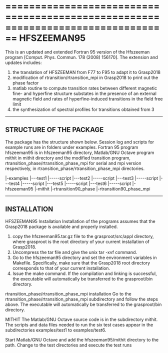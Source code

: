 ================================================================================
         HFSZEEMAN95
================================================================================

This is an updated and extended Fortran 95 version of the Hfszeeman
program [Comput. Phys. Commun. 178 (2008) 156170]. The extension and
updates includes:

1. the translation of HFSZEEMAN from F77 to F95 to adapt it to Grasp2018
2. modification of rtransition/rtransition_mpi in Grasp2018 to print out the 
phase factor
3. matlab routine to compute transition rates between different magnetic 
fine- and hyperfine structure substates in the presence of an external magnetic
field and rates of hyperfine-induced transitions in the field free limit
4. the synthesization of spectral profiles for transitions obtained from 3

--------------------------
STRUCTURE OF THE PACKAGE 
--------------------------

The package has the structure shown below. Session log and scripts for example
runs are in folders under examples. Fortran 95 program hfszeeman95 is in hfszeeman95
directory, Matlab/GNU Octave program mithit in mithit directory and the modified 
transition program, rtransition_phase/rtransition_phase_mpi for serial and mpi version
respectively, in rtransition_phase/rtransition_phase_mpi directories.

   |-examples
   |---test1
   |-----script
   |---test2
   |-----script
   |---test3
   |-----script
   |---test4
   |-----script
   |---test5
   |-----script
   |---test6
   |-----script
   |-hfszeeman95
   |-mithit
   |-rtransition90_phase
   |-rtransition90_phase_mpi

------------------
INSTALLATION
------------------

HFSZEEMAN95 Installation
Installation of the programs assumes that the Grasp2018 package is available
and properly installed.
1. copy the hfszeeman95.tar.gz file to the grasproot/src/appl directory, 
where grasproot is the root directory of your current installation of Grasp2018. 
2. Uncompress the tar file and give the unix tar -xvf command. 
3. Go to the  hfszeeman95 directory and set the environment variables in Makefile. 
Specifically, make sure that the Grasp2018 root directory corresponds to that of 
your current installation. 
4. Issue the make command. 
If the compilation and linking is successful, the executable will automatically 
be transferred to the grasproot/bin directory. 

rtransition_phase/rtransition_phase_mpi installation 
Go to the rtransition_phase/rtransition_phase_mpi subdirectory and follow the steps above. 
The executable will automatically be transferred to the grasproot/bin directory.

MITHIT
The Matlab/GNU Octave source code is in the subdirectory mithit. The scripts and data files 
needed to run the six test cases appear in the subdirectories examples/test1 to examples/test6. 

Start Matlab/GNU Octave and add the hfszeeman95/mithit directory to the path. 
Change to the test directories and execute the test runs
